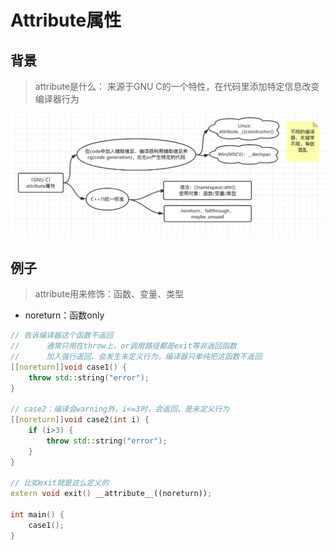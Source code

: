 # **Attribute属性**

## 背景

> attribute是什么： 来源于GNU C的一个特性，在代码里添加特定信息改变编译器行为

![image-20211220224758220](pics/atribute_1.png)



## 例子

> attribute用来修饰：函数、变量、类型

- noreturn：函数only

~~~cpp
// 告诉编译器这个函数不返回
// 		通常只用在throw上、or调用路径都是exit等非返回函数
//		加入强行返回，会发生未定义行为，编译器只单纯把这函数不返回
[[noreturn]]void case1() {
	throw std::string("error");
}

// case2：编译会warning外，i<=3时，会返回，是未定义行为
[[noreturn]]void case2(int i) {
	if (i>3) {
        throw std::string("error");
    }
}

// 比如exit就是这么定义的
extern void exit() __attribute__((noreturn));

int main() {
    case1();
}
~~~


